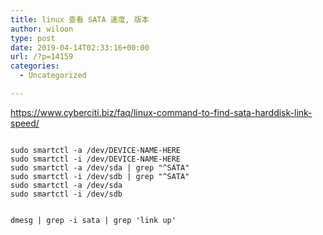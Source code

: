 ```yaml
---
title: linux 查看 SATA 速度, 版本
author: wiloon
type: post
date: 2019-04-14T02:33:16+00:00
url: /?p=14159
categories:
  - Uncategorized

---
```

https://www.cyberciti.biz/faq/linux-command-to-find-sata-harddisk-link-speed/

```bashsudo pacman -S smartmontools

sudo smartctl -a /dev/DEVICE-NAME-HERE
sudo smartctl -i /dev/DEVICE-NAME-HERE
sudo smartctl -a /dev/sda | grep "^SATA"
sudo smartctl -i /dev/sdb | grep "^SATA"
sudo smartctl -a /dev/sda
sudo smartctl -i /dev/sdb


dmesg | grep -i sata | grep 'link up'

```